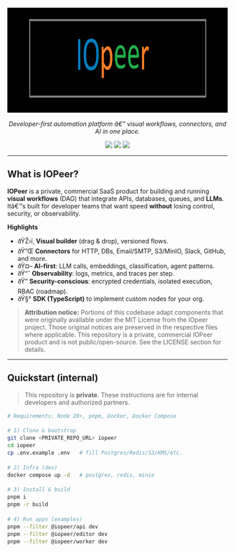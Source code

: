 ﻿<p align="center">
  <a href="https://iopeer.com" target="_blank">
    <img src="assets/IOPeer-logo-name.png" alt="IOPeer" height="240">
  </a>
</p>


<p align="center"><i>Developer-first automation platform â€” visual workflows, connectors, and AI in one place.</i></p>

<p align="center">
  <a href="#security"><img src="https://img.shields.io/badge/Security-Policy-blue?style=for-the-badge"></a>
  <a href="#license"><img src="https://img.shields.io/badge/License-Commercial-black?style=for-the-badge"></a>
  <a href="#support"><img src="https://img.shields.io/badge/Status-Private%20SaaS-8A2BE2?style=for-the-badge"></a>
</p>

---

## What is IOPeer?
**IOPeer** is a private, commercial SaaS product for building and running **visual workflows** (DAG) that integrate APIs, databases, queues, and **LLMs**. Itâ€™s built for developer teams that want speed **without** losing control, security, or observability.

**Highlights**
- ðŸŽ›ï¸ **Visual builder** (drag & drop), versioned flows.
- ðŸ”Œ **Connectors** for HTTP, DBs, Email/SMTP, S3/MinIO, Slack, GitHub, and more.
- ðŸ¤– **AI-first**: LLM calls, embeddings, classification, agent patterns.
- ðŸ“ˆ **Observability**: logs, metrics, and traces per step.
- ðŸ” **Security-conscious**: encrypted credentials, isolated execution, RBAC (roadmap).
- ðŸ§° **SDK (TypeScript)** to implement custom nodes for your org.

> **Attribution notice:** Portions of this codebase adapt components that were originally available under the MIT License from the IOpeer project. Those original notices are preserved in the respective files where applicable. This repository is a private, commercial IOPeer product and is not public/open-source. See the LICENSE section for details.

---

## Quickstart (internal)
> This repository is **private**. These instructions are for internal developers and authorized partners.

```bash
# Requirements: Node 20+, pnpm, Docker, Docker Compose

# 1) Clone & bootstrap
git clone <PRIVATE_REPO_URL> iopeer
cd iopeer
cp .env.example .env   # fill Postgres/Redis/S3/KMS/etc.

# 2) Infra (dev)
docker compose up -d   # postgres, redis, minio

# 3) Install & build
pnpm i
pnpm -r build

# 4) Run apps (examples)
pnpm --filter @iopeer/api dev
pnpm --filter @iopeer/editor dev
pnpm --filter @iopeer/worker dev
